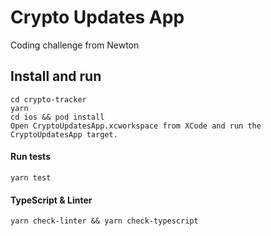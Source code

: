 
# Crypto Updates App
Coding challenge from Newton

## Install and run
```
cd crypto-tracker
yarn
cd ios && pod install
Open CryptoUpdatesApp.xcworkspace from XCode and run the CryptoUpdatesApp target.
```

#### Run tests
```
yarn test
```

#### TypeScript & Linter
```
yarn check-linter && yarn check-typescript
```
